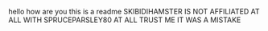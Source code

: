 hello
how are you
this is a readme
SKIBIDIHAMSTER IS NOT AFFILIATED AT ALL WITH SPRUCEPARSLEY80 AT ALL TRUST ME IT WAS A MISTAKE
